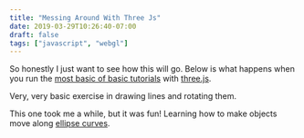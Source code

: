 ```yaml
---
title: "Messing Around With Three Js"
date: 2019-03-29T10:26:40-07:00
draft: false
tags: ["javascript", "webgl"]
---
```


So honestly I just want to see how this will go. Below is what happens when you run the [most basic of basic tutorials](https://threejs.org/docs/index.html#manual/en/introduction/Creating-a-scene) with [three.js](https://threejs.org/).

<div id="boxEssay"></div>

Very, very basic exercise in drawing lines and rotating them.

<div id="lineEssay"></div>

This one took me a while, but it was fun! Learning how to make objects move along [ellipse curves](https://threejs.org/docs/index.html#api/en/extras/curves/EllipseCurve).

<div id="orbitEssay"></div>

<script src="/third-party/three.min.js"></script>
<script src="messing-around-with-three-js.js"></script>

